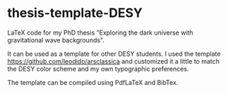 # thesis-template-DESY
LaTeX code for my PhD thesis "Exploring the dark universe with gravitational wave backgrounds". 

It can be used as a template for other DESY students. I used the template https://github.com/leodido/arsclassica and customized it a little to match the DESY color scheme and my own typographic preferences.

The template can be compiled using PdfLaTeX and BibTex. 
